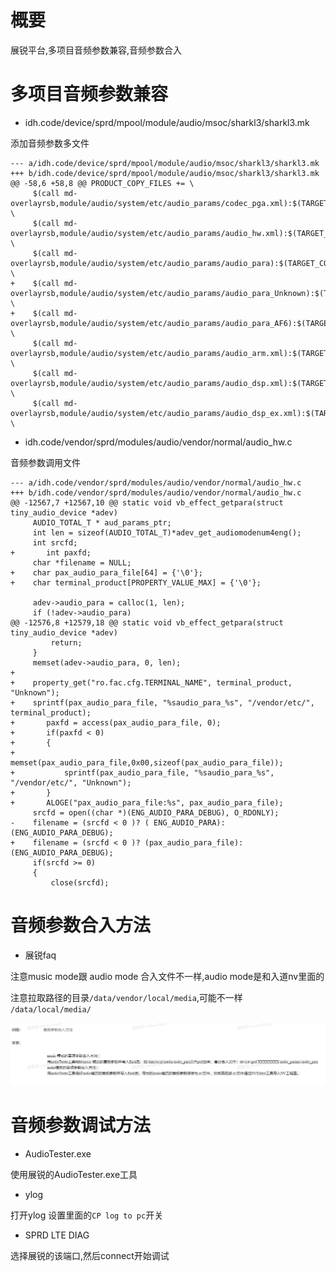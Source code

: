 # 概要

展锐平台,多项目音频参数兼容,音频参数合入

# 多项目音频参数兼容

* idh.code/device/sprd/mpool/module/audio/msoc/sharkl3/sharkl3.mk

添加音频参数多文件

```
--- a/idh.code/device/sprd/mpool/module/audio/msoc/sharkl3/sharkl3.mk
+++ b/idh.code/device/sprd/mpool/module/audio/msoc/sharkl3/sharkl3.mk
@@ -58,6 +58,8 @@ PRODUCT_COPY_FILES += \
     $(call md-overlayrsb,module/audio/system/etc/audio_params/codec_pga.xml):$(TARGET_COPY_OUT_VENDOR)/etc/codec_pga.xml \
     $(call md-overlayrsb,module/audio/system/etc/audio_params/audio_hw.xml):$(TARGET_COPY_OUT_VENDOR)/etc/audio_hw.xml \
     $(call md-overlayrsb,module/audio/system/etc/audio_params/audio_para):$(TARGET_COPY_OUT_VENDOR)/etc/audio_para \
+    $(call md-overlayrsb,module/audio/system/etc/audio_params/audio_para_Unknown):$(TARGET_COPY_OUT_VENDOR)/etc/audio_para_Unknown \
+    $(call md-overlayrsb,module/audio/system/etc/audio_params/audio_para_AF6):$(TARGET_COPY_OUT_VENDOR)/etc/audio_para_AF6 \
     $(call md-overlayrsb,module/audio/system/etc/audio_params/audio_arm.xml):$(TARGET_COPY_OUT_VENDOR)/etc/audio_params/audio_arm.xml \
     $(call md-overlayrsb,module/audio/system/etc/audio_params/audio_dsp.xml):$(TARGET_COPY_OUT_VENDOR)/etc/audio_params/audio_dsp.xml \
     $(call md-overlayrsb,module/audio/system/etc/audio_params/audio_dsp_ex.xml):$(TARGET_COPY_OUT_VENDOR)/etc/audio_params/audio_dsp_ex.xml \
```

* idh.code/vendor/sprd/modules/audio/vendor/normal/audio_hw.c

音频参数调用文件

```
--- a/idh.code/vendor/sprd/modules/audio/vendor/normal/audio_hw.c
+++ b/idh.code/vendor/sprd/modules/audio/vendor/normal/audio_hw.c
@@ -12567,7 +12567,10 @@ static void vb_effect_getpara(struct tiny_audio_device *adev)
     AUDIO_TOTAL_T * aud_params_ptr;
     int len = sizeof(AUDIO_TOTAL_T)*adev_get_audiomodenum4eng();
     int srcfd;
+       int paxfd;
     char *filename = NULL;
+    char pax_audio_para_file[64] = {'\0'};
+    char terminal_product[PROPERTY_VALUE_MAX] = {'\0'};
 
     adev->audio_para = calloc(1, len);
     if (!adev->audio_para)
@@ -12576,8 +12579,18 @@ static void vb_effect_getpara(struct tiny_audio_device *adev)
         return;
     }
     memset(adev->audio_para, 0, len);
+
+    property_get("ro.fac.cfg.TERMINAL_NAME", terminal_product, "Unknown");
+    sprintf(pax_audio_para_file, "%saudio_para_%s", "/vendor/etc/", terminal_product);
+       paxfd = access(pax_audio_para_file, 0);
+       if(paxfd < 0)
+       {
+               memset(pax_audio_para_file,0x00,sizeof(pax_audio_para_file));
+           sprintf(pax_audio_para_file, "%saudio_para_%s", "/vendor/etc/", "Unknown");
+       }
+       ALOGE("pax_audio_para_file:%s", pax_audio_para_file);
     srcfd = open((char *)(ENG_AUDIO_PARA_DEBUG), O_RDONLY);
-    filename = (srcfd < 0 )? ( ENG_AUDIO_PARA):(ENG_AUDIO_PARA_DEBUG);
+    filename = (srcfd < 0 )? (pax_audio_para_file):(ENG_AUDIO_PARA_DEBUG);
     if(srcfd >= 0)
     {
         close(srcfd);
```

# 音频参数合入方法

* 展锐faq

注意music mode跟 audio mode 合入文件不一样,audio mode是和入道nv里面的

注意拉取路径的目录`/data/vendor/local/media`,可能不一样 `/data/local/media/`

![0004_0001](images/0004_0001.png)

# 音频参数调试方法

* AudioTester.exe

使用展锐的AudioTester.exe工具

* ylog

打开ylog 设置里面的`CP log to pc`开关

* SPRD LTE DIAG

选择展锐的该端口,然后connect开始调试